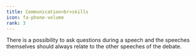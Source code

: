 ```yaml
---
title: Communication<br>skills
icon: fa-phone-volume
rank: 3
---
```


There is a possibility to ask questions during a speech and the speeches themselves should always relate to the other speeches of the debate.
